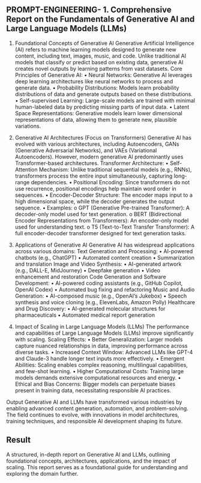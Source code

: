 ## PROMPT-ENGINEERING- 1. Comprehensive Report on the Fundamentals of Generative AI and Large Language Models (LLMs)
1. Foundational Concepts of Generative AI Generative Artificial Intelligence (AI) refers to machine learning models designed to generate new content, including text, images, music, and code. Unlike traditional AI models that classify or predict based on existing data, generative AI creates novel outputs by learning patterns from vast datasets. Core Principles of Generative AI: • Neural Networks: Generative AI leverages deep learning architectures like neural networks to process and generate data. • Probability Distributions: Models learn probability distributions of data and generate outputs based on these distributions. • Self-supervised Learning: Large-scale models are trained with minimal human-labeled data by predicting missing parts of input data. • Latent Space Representations: Generative models learn lower dimensional representations of data, allowing them to generate new, plausible variations.

2. Generative AI Architectures (Focus on Transformers) Generative AI has evolved with various architectures, including Autoencoders, GANs (Generative Adversarial Networks), and VAEs (Variational Autoencoders). However, modern generative AI predominantly uses Transformer-based architectures. Transformer Architecture: • Self-Attention Mechanism: Unlike traditional sequential models (e.g., RNNs), transformers process the entire input simultaneously, capturing long-range dependencies. • Positional Encoding: Since transformers do not use recurrence, positional encodings help maintain word order in sequences. • Encoder-Decoder Structure: The encoder maps input to a high dimensional space, while the decoder generates the output sequence. • Examples: o GPT (Generative Pre-trained Transformer): A decoder-only model used for text generation. o BERT (Bidirectional Encoder Representations from Transformers): An encoder-only model used for understanding text. o T5 (Text-to-Text Transfer Transformer): A full encoder-decoder transformer designed for text generation tasks.

3. Applications of Generative AI Generative AI has widespread applications across various domains: Text Generation and Processing: • AI-powered chatbots (e.g., ChatGPT) • Automated content creation • Summarization and translation Image and Video Synthesis: • AI-generated artwork (e.g., DALL-E, MidJourney) • Deepfake generation • Video enhancement and restoration Code Generation and Software Development: • AI-powered coding assistants (e.g., GitHub Copilot, OpenAI Codex) • Automated bug fixing and refactoring Music and Audio Generation: • AI-composed music (e.g., OpenAI’s Jukebox) • Speech synthesis and voice cloning (e.g., ElevenLabs, Amazon Polly) Healthcare and Drug Discovery: • AI-generated molecular structures for pharmaceuticals • Automated medical report generation

4. Impact of Scaling in Large Language Models (LLMs) The performance and capabilities of Large Language Models (LLMs) improve significantly with scaling. Scaling Effects: • Better Generalization: Larger models capture nuanced relationships in data, improving performance across diverse tasks. • Increased Context Window: Advanced LLMs like GPT-4 and Claude-3 handle longer text inputs more effectively. • Emergent Abilities: Scaling enables complex reasoning, multilingual capabilities, and few-shot learning. • Higher Computational Costs: Training large models demands extensive computational resources and energy. • Ethical and Bias Concerns: Bigger models can perpetuate biases present in training data, necessitating responsible AI practices.

Output
Generative AI and LLMs have transformed various industries by enabling advanced content generation, automation, and problem-solving. The field continues to evolve, with innovations in model architectures, training techniques, and responsible AI development shaping its future.

## Result
A structured, in-depth report on Generative AI and LLMs, outlining foundational concepts, architectures, applications, and the impact of scaling. This report serves as a foundational guide for understanding and exploring the domain further.

